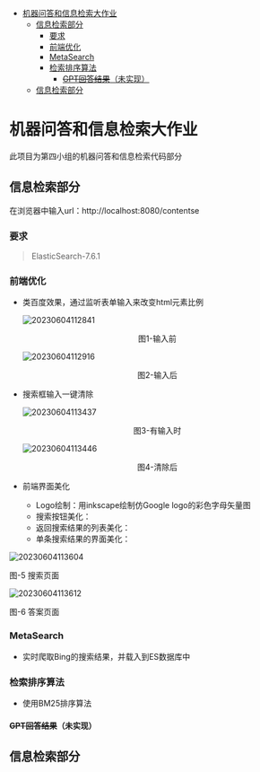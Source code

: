 - [机器问答和信息检索大作业](#机器问答和信息检索大作业)
  - [信息检索部分](#信息检索部分)
    - [要求](#要求)
    - [前端优化](#前端优化)
    - [MetaSearch](#metasearch)
    - [检索排序算法](#检索排序算法)
      - [~~GPT回答结果~~（未实现）](#gpt回答结果未实现)
  - [信息检索部分](#信息检索部分-1)


# 机器问答和信息检索大作业

此项目为第四小组的机器问答和信息检索代码部分

## 信息检索部分

在浏览器中输入url：http://localhost:8080/contentse

### 要求
> ElasticSearch-7.6.1

### 前端优化

+ 类百度效果，通过监听表单输入来改变html元素比例

  ![20230604112841](https://cdn.jsdelivr.net/gh/Thomas333333/MyPostImage/Images/20230604112841.png)

  <center>图1-输入前</center>

  ![20230604112916](https://cdn.jsdelivr.net/gh/Thomas333333/MyPostImage/Images/20230604112916.png)

  <center>图2-输入后</center>
+ 搜索框输入一键清除

  ![20230604113437](https://cdn.jsdelivr.net/gh/Thomas333333/MyPostImage/Images/20230604113437.png)

  <center>图3-有输入时</center>

  ![20230604113446](https://cdn.jsdelivr.net/gh/Thomas333333/MyPostImage/Images/20230604113446.png)

  <center>图4-清除后</center>

+ 前端界面美化
  + Logo绘制：用inkscape绘制仿Google logo的彩色字母矢量图
  + 搜索按钮美化：
  + 返回搜索结果的列表美化：
  + 单条搜索结果的界面美化：


![20230604113604](https://cdn.jsdelivr.net/gh/Thomas333333/MyPostImage/Images/20230604113604.png)

图-5 搜索页面

![20230604113612](https://cdn.jsdelivr.net/gh/Thomas333333/MyPostImage/Images/20230604113612.png)

图-6 答案页面


### MetaSearch

+ 实时爬取Bing的搜索结果，并载入到ES数据库中

### 检索排序算法

+ 使用BM25排序算法

#### ~~GPT回答结果~~（未实现）

## 信息检索部分


